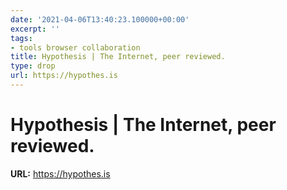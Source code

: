 ```yaml
---
date: '2021-04-06T13:40:23.100000+00:00'
excerpt: ''
tags:
- tools browser collaboration
title: Hypothesis | The Internet, peer reviewed.
type: drop
url: https://hypothes.is
---
```


# Hypothesis | The Internet, peer reviewed.

**URL:** https://hypothes.is
